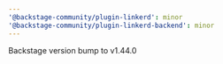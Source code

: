 ```yaml
---
'@backstage-community/plugin-linkerd': minor
'@backstage-community/plugin-linkerd-backend': minor
---
```


Backstage version bump to v1.44.0
